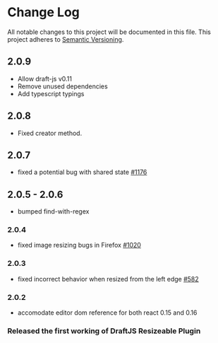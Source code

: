 # Change Log

All notable changes to this project will be documented in this file.
This project adheres to [Semantic Versioning](http://semver.org/).

## 2.0.9

- Allow draft-js v0.11
- Remove unused dependencies
- Add typescript typings

## 2.0.8
- Fixed creator method.

## 2.0.7
- fixed a potential bug with shared state [#1176](https://github.com/draft-js-plugins/draft-js-plugins/issues/1176)

## 2.0.5 - 2.0.6
- bumped find-with-regex

### 2.0.4
- fixed image resizing bugs in Firefox [#1020](https://github.com/draft-js-plugins/draft-js-plugins/issues/1020)

### 2.0.3
- fixed incorrect behavior when resized from the left edge [#582](https://github.com/draft-js-plugins/draft-js-plugins/issues/582)

### 2.0.2
- accomodate editor dom reference for both react 0.15 and 0.16

### Released the first working of DraftJS Resizeable Plugin
